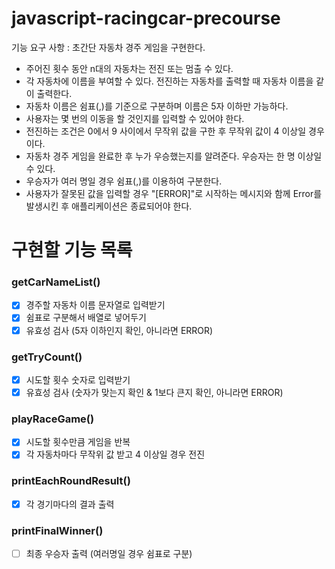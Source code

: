 # javascript-racingcar-precourse

기능 요구 사항 : 초간단 자동차 경주 게임을 구현한다.

-   주어진 횟수 동안 n대의 자동차는 전진 또는 멈출 수 있다.
-   각 자동차에 이름을 부여할 수 있다. 전진하는 자동차를 출력할 때 자동차 이름을 같이 출력한다.
-   자동차 이름은 쉼표(,)를 기준으로 구분하며 이름은 5자 이하만 가능하다.
-   사용자는 몇 번의 이동을 할 것인지를 입력할 수 있어야 한다.
-   전진하는 조건은 0에서 9 사이에서 무작위 값을 구한 후 무작위 값이 4 이상일 경우이다.
-   자동차 경주 게임을 완료한 후 누가 우승했는지를 알려준다. 우승자는 한 명 이상일 수 있다.
-   우승자가 여러 명일 경우 쉼표(,)를 이용하여 구분한다.
-   사용자가 잘못된 값을 입력할 경우 "[ERROR]"로 시작하는 메시지와 함께 Error를 발생시킨 후 애플리케이션은 종료되어야 한다.

# 구현할 기능 목록

### getCarNameList()

-   [x] 경주할 자동차 이름 문자열로 입력받기
-   [x] 쉼표로 구분해서 배열로 넣어두기
-   [x] 유효성 검사 (5자 이하인지 확인, 아니라면 ERROR)

### getTryCount()

-   [x] 시도할 횟수 숫자로 입력받기
-   [x] 유효성 검사 (숫자가 맞는지 확인 & 1보다 큰지 확인, 아니라면 ERROR)

### playRaceGame()

-   [x] 시도할 횟수만큼 게임을 반복
-   [x] 각 자동차마다 무작위 값 받고 4 이상일 경우 전진

### printEachRoundResult()

-   [x] 각 경기마다의 결과 출력

### printFinalWinner()

-   [ ] 최종 우승자 출력 (여러명일 경우 쉼표로 구분)
